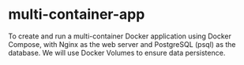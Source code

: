 # multi-container-app
To create and run a multi-container Docker application using Docker Compose, with Nginx as the web server and PostgreSQL (psql) as the database. We will use Docker Volumes to ensure data persistence.
